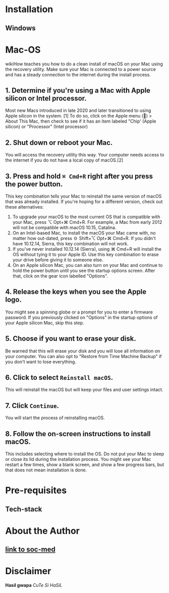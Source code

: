 # Installation
  ## Windows
  
  # Mac-OS
  wikiHow teaches you how to do a clean install of macOS on your Mac using the recovery utility. Make sure your Mac is connected to a power source and has a steady connection to the internet during the install process.
  
  ## **1. Determine if you're using a Mac with Apple silicon or Intel processor.**
  Most new Macs introduced in late 2020 and later transitioned to using Apple silicon in the system. [1] 
  To do so, click on the Apple menu () > About This Mac, then check to see if it has an item labeled "Chip' (Apple silicon) or "Processor" (Intel processor)

  ## 2. Shut down or reboot your Mac.
  You will access the recovery utility this way.
  Your computer needs access to the internet if you do not have a local copy of macOS.[2]

  ## 3. Press and hold `⌘ Cmd+R` right after you press the power button.
  This key combination tells your Mac to reinstall the same version of macOS that was already installed. If you're hoping for a different version, check out these alternatives:
  1. To upgrade your macOS to the most current OS that is compatible with your Mac, press ⌥ Opt+⌘ Cmd+R. For example, a Mac from early 2012 will not be compatible with macOS 10.15, Catalina.
  2. On an Intel-based Mac, to install the macOS your Mac came with, no matter how out-dated, press ⇧ Shift+⌥ Opt+⌘ Cmd+R. If you didn't have 10.12.14, Sierra, this key combination will not work.
  3. If you've never installed 10.12.14 (Sierra), using ⌘ Cmd+R will install the OS without tying it to your Apple ID. Use this key combination to erase your drive before giving it to someone else.
  4. On an Apple silicon Mac, you can also turn on your Mac and continue to hold the power button until you see the startup options screen. After that, click on the gear icon labelled "Options".

  ## 4. Release the keys when you see the Apple logo.
  You might see a spinning globe or a prompt for you to enter a firmware password.
  If you previously clicked on "Options" in the startup options of your Apple silicon Mac, skip this step.

  ## 5. Choose if you want to erase your disk. 
  Be warned that this will erase your disk and you will lose all information on your computer. You can also opt to "Restore from Time Machine Backup" if you don't want to lose everything.

  ## 6. Click to select `Reinstall macOS`. 
  This will reinstall the macOS but will keep your files and user settings intact.

  ## 7. Click `Continue`.
  You will start the process of reinstalling macOS.

  ## 8. Follow the on-screen instructions to install macOS. 
  This includes selecting where to install the OS.
  Do not put your Mac to sleep or close its lid during the installation process. You might see your Mac restart a few times, show a blank screen, and show a few progress bars, but that does not mean installation is done.

  

# Pre-requisites
  ## Tech-stack
  

# About the Author
  ## 
  ## [link to soc-med](https://www.facebook.com/hazelanne.barcelona.50?mibextid=LQQJ4d)

# Disclaimer
  **Hasil gwapa**
  _CuTe Si HaSiL_

  
